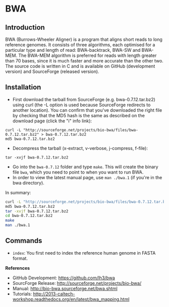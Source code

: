 BWA
===

## Introduction
BWA (Burrows-Wheeler Aligner) is a program that aligns short reads
to long reference genomes. It consists of three algorithms, each
optimised for a particular type and length of read: BWA-backtrack, BWA-SW
and BWA-MEM. The BWA-MEM algorithm is preferred for reads with length greater
than 70 bases, since it is much faster and more accurate than the other two.
The source code is written in C and is available on GitHub (development
version) and SourceForge (released version).

## Installation
* First download the tarball from SourceForge (e.g. bwa-0.7.12.tar.bz2) using
curl (the -L option is used because SourceForge redirects to another location).
You can confirm that you've downloaded the right file by checking that
the MD5 hash is the same as described on the download page (click the "i" info
link):

```
curl -L "http://sourceforge.net/projects/bio-bwa/files/bwa-0.7.12.tar.bz2" > bwa-0.7.12.tar.bz2
md5 bwa-0.7.12.tar.bz2
```

* Decompress the tarball (x-extract, v-verbose, j-compress, f-file):

```
tar -xvjf bwa-0.7.12.tar.bz2
```

* Go into the `bwa-0.7.12` folder and type `make`. This will create the binary
file `bwa`, which you need to point to when you want to run BWA.
* In order to view the latest manual page, use `man ./bwa.1` (if you're in the
bwa directory).

In summary:

```bash
curl -L "http://sourceforge.net/projects/bio-bwa/files/bwa-0.7.12.tar.bz2" > bwa-0.7.12.tar.bz2
md5 bwa-0.7.12.tar.bz2
tar -xvjf bwa-0.7.12.tar.bz2
cd bwa-0.7.12.tar.bz2
make
man ./bwa.1
```

## Commands
* `index`: You first need to index the reference human genome in FASTA format.


**References**

* GitHub Development: <https://github.com/lh3/bwa>
* SourcForge Release: <http://sourceforge.net/projects/bio-bwa/>
* Manual: <http://bio-bwa.sourceforge.net/bwa.shtml>
* Tutorials: <http://2013-caltech-workshop.readthedocs.org/en/latest/bwa_mapping.html>
